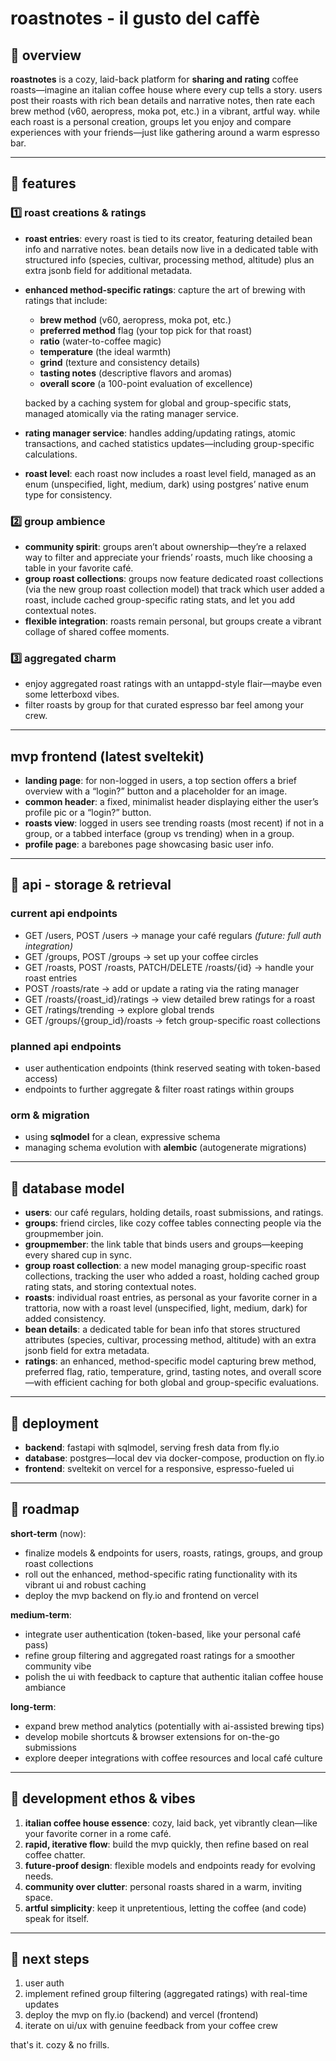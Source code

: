 # roastnotes - il gusto del caffè

## 📌 overview
**roastnotes** is a cozy, laid-back platform for **sharing and rating** coffee roasts—imagine an italian coffee house where every cup tells a story. users post their roasts with rich bean details and narrative notes, then rate each brew method (v60, aeropress, moka pot, etc.) in a vibrant, artful way. while each roast is a personal creation, groups let you enjoy and compare experiences with your friends—just like gathering around a warm espresso bar.

---

## 🔹 features

### 1️⃣ roast creations & ratings
- **roast entries**: every roast is tied to its creator, featuring detailed bean info and narrative notes. bean details now live in a dedicated table with structured info (species, cultivar, processing method, altitude) plus an extra jsonb field for additional metadata.
- **enhanced method-specific ratings**: capture the art of brewing with ratings that include:
  - **brew method** (v60, aeropress, moka pot, etc.)
  - **preferred method** flag (your top pick for that roast)
  - **ratio** (water-to-coffee magic)
  - **temperature** (the ideal warmth)
  - **grind** (texture and consistency details)
  - **tasting notes** (descriptive flavors and aromas)
  - **overall score** (a 100-point evaluation of excellence)
  
  backed by a caching system for global and group-specific stats, managed atomically via the rating manager service.
- **rating manager service**: handles adding/updating ratings, atomic transactions, and cached statistics updates—including group-specific calculations.
- **roast level**: each roast now includes a roast level field, managed as an enum (unspecified, light, medium, dark) using postgres’ native enum type for consistency.

### 2️⃣ group ambience
- **community spirit**: groups aren’t about ownership—they’re a relaxed way to filter and appreciate your friends’ roasts, much like choosing a table in your favorite café.
- **group roast collections**: groups now feature dedicated roast collections (via the new group roast collection model) that track which user added a roast, include cached group-specific rating stats, and let you add contextual notes.
- **flexible integration**: roasts remain personal, but groups create a vibrant collage of shared coffee moments.

### 3️⃣ aggregated charm
- enjoy aggregated roast ratings with an untappd-style flair—maybe even some letterboxd vibes.
- filter roasts by group for that curated espresso bar feel among your crew.

---

## mvp frontend (latest sveltekit)
- **landing page**: for non-logged in users, a top section offers a brief overview with a “login?” button and a placeholder for an image.
- **common header**: a fixed, minimalist header displaying either the user’s profile pic or a “login?” button.
- **roasts view**: logged in users see trending roasts (most recent) if not in a group, or a tabbed interface (group vs trending) when in a group.
- **profile page**: a barebones page showcasing basic user info.

---

## 🔹 api - storage & retrieval

### current api endpoints
- GET /users, POST /users → manage your café regulars *(future: full auth integration)*
- GET /groups, POST /groups → set up your coffee circles
- GET /roasts, POST /roasts, PATCH/DELETE /roasts/{id} → handle your roast entries
- POST /roasts/rate → add or update a rating via the rating manager
- GET /roasts/{roast_id}/ratings → view detailed brew ratings for a roast
- GET /ratings/trending → explore global trends
- GET /groups/{group_id}/roasts → fetch group-specific roast collections

### planned api endpoints
- user authentication endpoints (think reserved seating with token-based access)
- endpoints to further aggregate & filter roast ratings within groups

### orm & migration
- using **sqlmodel** for a clean, expressive schema
- managing schema evolution with **alembic** (autogenerate migrations)

---

## 🔹 database model

- **users**: our café regulars, holding details, roast submissions, and ratings.
- **groups**: friend circles, like cozy coffee tables connecting people via the groupmember join.
- **groupmember**: the link table that binds users and groups—keeping every shared cup in sync.
- **group roast collection**: a new model managing group-specific roast collections, tracking the user who added a roast, holding cached group rating stats, and storing contextual notes.
- **roasts**: individual roast entries, as personal as your favorite corner in a trattoria, now with a roast level (unspecified, light, medium, dark) for added consistency.
- **bean details**: a dedicated table for bean info that stores structured attributes (species, cultivar, processing method, altitude) with an extra jsonb field for extra metadata.
- **ratings**: an enhanced, method-specific model capturing brew method, preferred flag, ratio, temperature, grind, tasting notes, and overall score—with efficient caching for both global and group-specific evaluations.

---

## 🔹 deployment

- **backend**: fastapi with sqlmodel, serving fresh data from fly.io
- **database**: postgres—local dev via docker-compose, production on fly.io
- **frontend**: sveltekit on vercel for a responsive, espresso-fueled ui

---

## 🔹 roadmap

**short-term** (now):
- finalize models & endpoints for users, roasts, ratings, groups, and group roast collections
- roll out the enhanced, method-specific rating functionality with its vibrant ui and robust caching
- deploy the mvp backend on fly.io and frontend on vercel

**medium-term**:
- integrate user authentication (token-based, like your personal café pass)
- refine group filtering and aggregated roast ratings for a smoother community vibe
- polish the ui with feedback to capture that authentic italian coffee house ambiance

**long-term**:
- expand brew method analytics (potentially with ai-assisted brewing tips)
- develop mobile shortcuts & browser extensions for on-the-go submissions
- explore deeper integrations with coffee resources and local café culture

---

## 🔹 development ethos & vibes

1. **italian coffee house essence**: cozy, laid back, yet vibrantly clean—like your favorite corner in a rome café.
2. **rapid, iterative flow**: build the mvp quickly, then refine based on real coffee chatter.
3. **future-proof design**: flexible models and endpoints ready for evolving needs.
4. **community over clutter**: personal roasts shared in a warm, inviting space.
5. **artful simplicity**: keep it unpretentious, letting the coffee (and code) speak for itself.

---

## 🔹 next steps

1. user auth 
2. implement refined group filtering (aggregated ratings) with real-time updates
3. deploy the mvp on fly.io (backend) and vercel (frontend)
4. iterate on ui/ux with genuine feedback from your coffee crew

that's it. cozy & no frills.